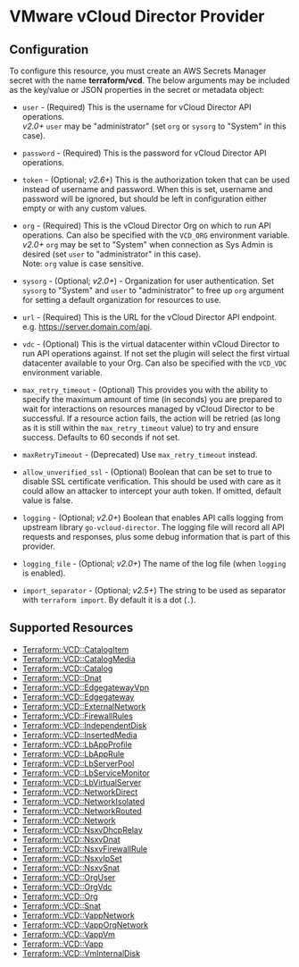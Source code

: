 # VMware vCloud Director Provider

## Configuration

To configure this resource, you must create an AWS Secrets Manager secret with the name **terraform/vcd**. The below arguments may be included as the key/value or JSON properties in the secret or metadata object:

* `user` - (Required) This is the username for vCloud Director API operations.  
  *v2.0+* `user` may be "administrator" (set `org` or `sysorg` to "System" in this case).
  
* `password` - (Required) This is the password for vCloud Director API operations.
  
* `token` - (Optional; *v2.6+*) This is the authorization token that can be used
   instead of username and password. When this is set, username and password will
    be ignored, but should be left in configuration either empty or with any custom values.
    
* `org` - (Required) This is the vCloud Director Org on which to run API
  operations. Can also be specified with the `VCD_ORG` environment
  variable.  
  *v2.0+* `org` may be set to "System" when connection as Sys Admin is desired
  (set `user` to "administrator" in this case).  
  Note: `org` value is case sensitive.
  
* `sysorg` - (Optional; *v2.0+*) - Organization for user authentication. Set `sysorg` to "System" and
   `user` to "administrator" to free up `org` argument for setting a default organization
   for resources to use.
   
* `url` - (Required) This is the URL for the vCloud Director API endpoint. e.g.
  https://server.domain.com/api.
  
* `vdc` - (Optional) This is the virtual datacenter within vCloud Director to run
  API operations against. If not set the plugin will select the first virtual
  datacenter available to your Org. Can also be specified with the `VCD_VDC` environment
  variable.
  
* `max_retry_timeout` - (Optional) This provides you with the ability to specify the maximum
  amount of time (in seconds) you are prepared to wait for interactions on resources managed
  by vCloud Director to be successful. If a resource action fails, the action will be retried
  (as long as it is still within the `max_retry_timeout` value) to try and ensure success.
  Defaults to 60 seconds if not set.
  
* `maxRetryTimeout` - (Deprecated) Use `max_retry_timeout` instead.

* `allow_unverified_ssl` - (Optional) Boolean that can be set to true to
  disable SSL certificate verification. This should be used with care as it
  could allow an attacker to intercept your auth token. If omitted, default
  value is false.

* `logging` - (Optional; *v2.0+*) Boolean that enables API calls logging from upstream library `go-vcloud-director`. 
   The logging file will record all API requests and responses, plus some debug information that is part of this 
   provider.

* `logging_file` - (Optional; *v2.0+*) The name of the log file (when `logging` is enabled).
  
* `import_separator` - (Optional; *v2.5+*) The string to be used as separator with `terraform import`. By default
  it is a dot (`.`).


## Supported Resources

* [Terraform::VCD::CatalogItem](../resources/vcd/Terraform-VCD-CatalogItem/docs/README.md)
* [Terraform::VCD::CatalogMedia](../resources/vcd/Terraform-VCD-CatalogMedia/docs/README.md)
* [Terraform::VCD::Catalog](../resources/vcd/Terraform-VCD-Catalog/docs/README.md)
* [Terraform::VCD::Dnat](../resources/vcd/Terraform-VCD-Dnat/docs/README.md)
* [Terraform::VCD::EdgegatewayVpn](../resources/vcd/Terraform-VCD-EdgegatewayVpn/docs/README.md)
* [Terraform::VCD::Edgegateway](../resources/vcd/Terraform-VCD-Edgegateway/docs/README.md)
* [Terraform::VCD::ExternalNetwork](../resources/vcd/Terraform-VCD-ExternalNetwork/docs/README.md)
* [Terraform::VCD::FirewallRules](../resources/vcd/Terraform-VCD-FirewallRules/docs/README.md)
* [Terraform::VCD::IndependentDisk](../resources/vcd/Terraform-VCD-IndependentDisk/docs/README.md)
* [Terraform::VCD::InsertedMedia](../resources/vcd/Terraform-VCD-InsertedMedia/docs/README.md)
* [Terraform::VCD::LbAppProfile](../resources/vcd/Terraform-VCD-LbAppProfile/docs/README.md)
* [Terraform::VCD::LbAppRule](../resources/vcd/Terraform-VCD-LbAppRule/docs/README.md)
* [Terraform::VCD::LbServerPool](../resources/vcd/Terraform-VCD-LbServerPool/docs/README.md)
* [Terraform::VCD::LbServiceMonitor](../resources/vcd/Terraform-VCD-LbServiceMonitor/docs/README.md)
* [Terraform::VCD::LbVirtualServer](../resources/vcd/Terraform-VCD-LbVirtualServer/docs/README.md)
* [Terraform::VCD::NetworkDirect](../resources/vcd/Terraform-VCD-NetworkDirect/docs/README.md)
* [Terraform::VCD::NetworkIsolated](../resources/vcd/Terraform-VCD-NetworkIsolated/docs/README.md)
* [Terraform::VCD::NetworkRouted](../resources/vcd/Terraform-VCD-NetworkRouted/docs/README.md)
* [Terraform::VCD::Network](../resources/vcd/Terraform-VCD-Network/docs/README.md)
* [Terraform::VCD::NsxvDhcpRelay](../resources/vcd/Terraform-VCD-NsxvDhcpRelay/docs/README.md)
* [Terraform::VCD::NsxvDnat](../resources/vcd/Terraform-VCD-NsxvDnat/docs/README.md)
* [Terraform::VCD::NsxvFirewallRule](../resources/vcd/Terraform-VCD-NsxvFirewallRule/docs/README.md)
* [Terraform::VCD::NsxvIpSet](../resources/vcd/Terraform-VCD-NsxvIpSet/docs/README.md)
* [Terraform::VCD::NsxvSnat](../resources/vcd/Terraform-VCD-NsxvSnat/docs/README.md)
* [Terraform::VCD::OrgUser](../resources/vcd/Terraform-VCD-OrgUser/docs/README.md)
* [Terraform::VCD::OrgVdc](../resources/vcd/Terraform-VCD-OrgVdc/docs/README.md)
* [Terraform::VCD::Org](../resources/vcd/Terraform-VCD-Org/docs/README.md)
* [Terraform::VCD::Snat](../resources/vcd/Terraform-VCD-Snat/docs/README.md)
* [Terraform::VCD::VappNetwork](../resources/vcd/Terraform-VCD-VappNetwork/docs/README.md)
* [Terraform::VCD::VappOrgNetwork](../resources/vcd/Terraform-VCD-VappOrgNetwork/docs/README.md)
* [Terraform::VCD::VappVm](../resources/vcd/Terraform-VCD-VappVm/docs/README.md)
* [Terraform::VCD::Vapp](../resources/vcd/Terraform-VCD-Vapp/docs/README.md)
* [Terraform::VCD::VmInternalDisk](../resources/vcd/Terraform-VCD-VmInternalDisk/docs/README.md)